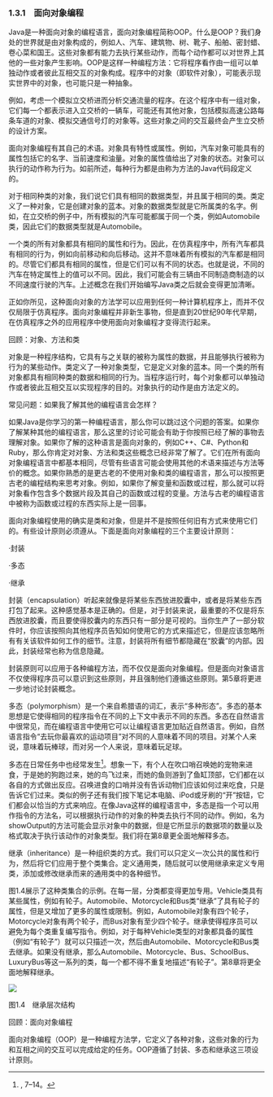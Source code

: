    

### 1.3.1　面向对象编程

Java是一种面向对象的编程语言，面向对象编程简称OOP。什么是OOP？我们身处的世界就是由对象构成的，例如人、汽车、建筑物、树、靴子、船舶、密封蜡、卷心菜和国王。这些对象都有能力去执行某些动作，而每个动作都可以对世界上其他的一些对象产生影响。OOP是这样一种编程方法：它将程序看作由一组可以单独动作或者彼此互相交互的对象构成。程序中的对象（即软件对象），可能表示现实世界中的对象，也可能只是一种抽象。

例如，考虑一个模拟立交桥进而分析交通流量的程序。在这个程序中有一组对象，它们每一个都表示进入立交桥的一辆车，可能还有其他对象，包括模拟高速公路每条车道的对象、模拟交通信号灯的对象等。这些对象之间的交互最终会产生立交桥的设计方案。

面向对象编程有其自己的术语。对象具有特性或属性。例如，汽车对象可能具有的属性包括它的名字、当前速度和油量。对象的属性值给出了对象的状态。对象可以执行的动作称为行为。如前所述，每种行为都是由称为方法的Java代码段定义的。

对于相同种类的对象，我们说它们具有相同的数据类型，并且属于相同的类。类定义了一种对象，它是创建对象的蓝本。对象的数据类型就是它所属类的名字。例如，在立交桥的例子中，所有模拟的汽车可能都属于同一个类，例如Automobile类，因此它们的数据类型就是Automobile。

一个类的所有对象都具有相同的属性和行为。因此，在仿真程序中，所有汽车都具有相同的行为，例如向前移动和向后移动。这并不意味着所有模拟的汽车都是相同的。尽管它们都具有相同的属性，但是它们可以有不同的状态。也就是说，不同的汽车在特定属性上的值可以不同。因此，我们可能会有三辆由不同制造商制造的以不同速度行驶的汽车。上述概念在我们开始编写Java类之后就会变得更加清晰。

正如你所见，这种面向对象的方法学可以应用到任何一种计算机程序上，而并不仅仅局限于仿真程序。面向对象编程并非新生事物，但是直到20世纪90年代早期，在仿真程序之外的应用程序中使用面向对象编程才变得流行起来。

回顾：对象、方法和类

对象是一种程序结构，它具有与之关联的被称为属性的数据，并且能够执行被称为行为的某些动作。类定义了一种对象类型，它是定义对象的蓝本。同一个类的所有对象都具有相同种类的数据和相同的行为。当程序运行时，每个对象都可以单独动作或者彼此互相交互以实现程序的目的。对象执行的动作是由方法定义的。

常见问题：如果我了解其他的编程语言会怎样？

如果Java是你学习的第一种编程语言，那么你可以跳过这个问题的答案。如果你了解某种其他的编程语言，那么这里的讨论可能会有助于你按照已经了解的事物去理解对象。如果你了解的这种语言是面向对象的，例如C++、C#、Python和Ruby，那么你肯定对对象、方法和类这些概念已经非常了解了。它们在所有面向对象编程语言中都基本相同，尽管有些语言可能会使用其他的术语来描述与方法等价的概念。如果你熟悉的是更古老的不使用对象和类的编程语言，那么可以按照更古老的编程结构来思考对象。例如，如果你了解变量和函数或过程，那么就可以将对象看作包含多个数据片段及其自己的函数或过程的变量。方法与古老的编程语言中被称为函数或过程的东西实际上是一回事。

面向对象编程使用的确实是类和对象，但是并不是按照任何旧有方式来使用它们的。有些设计原则必须遵从。下面是面向对象编程的三个主要设计原则：

·封装

·多态

·继承

封装（encapsulation）听起来就像是将某些东西放进胶囊中，或者是将某些东西打包了起来。这种感觉基本是正确的。但是，对于封装来说，最重要的不仅是将东西放进胶囊，而且要使得胶囊内的东西只有一部分是可视的。当你生产了一部分软件时，你应该按照向其他程序员告知如何使用它的方式来描述它，但是应该忽略所有有关该软件如何工作的细节。注意，封装将所有细节都隐藏在“胶囊”的内部。因此，封装经常也称为信息隐藏。

封装原则可以应用于各种编程方法，而不仅仅是面向对象编程。但是面向对象语言不仅使得程序员可以意识到这些原则，并且强制他们遵循这些原则。第5章将更进一步地讨论封装概念。

多态（polymorphism）是一个来自希腊语的词汇，表示“多种形态”。多态的基本思想是它使得相同的程序指令在不同的上下文中表示不同的东西。多态在自然语言中很常见，而在编程语言中使用它可以让编程语言更加贴近自然语言。例如，自然语言指令“去玩你最喜欢的运动项目”对不同的人意味着不同的项目。对某个人来说，意味着玩棒球，而对另一个人来说，意味着玩足球。

多态在日常任务中也经常发生[^1]。想象一下，有个人在吹口哨召唤她的宠物来进食，于是她的狗跑过来，她的鸟飞过来，而她的鱼则游到了鱼缸顶部，它们都在以各自的方式做出反应。召唤进食的口哨并没有告诉动物们应该如何过来吃食，只是告诉它们过来。类似的例子还有我们按下笔记本电脑、iPod或牙刷的“开”按钮，它们都会以恰当的方式来响应。在像Java这样的编程语言中，多态是指一个可以用作指令的方法名，可以根据执行动作的对象的种类去执行不同的动作。例如，名为showOutput的方法可能会显示对象中的数据，但是它所显示的数据项的数量以及格式取决于执行该动作的对象类型。我们将在第8章更全面地解释多态。

继承（inheritance）是一种组织类的方式。我们可以只定义一次公共的属性和行为，然后将它们应用于整个类集合。定义通用类，随后就可以使用继承来定义专用类，添加或修改继承而来的通用类中的各种细节。

图1.4展示了这种类集合的示例。在每一层，分类都变得更加专用。Vehicle类具有某些属性，例如有轮子。Automobile、Motorcycle和Bus类“继承”了具有轮子的属性，但是又增加了更多的属性或限制。例如，Automobile对象有四个轮子，Motorcycle对象有两个轮子，而Bus对象有至少四个轮子。继承使得程序员可以避免为每个类重复编写指令。例如，对于每种Vehicle类型的对象都具备的属性（例如“有轮子”）就可以只描述一次，然后由Automobile、Motorcycle和Bus类去继承。如果没有继承，那么Automobile、Motorcycle、Bus、SchoolBus、LuxuryBus等这一系列的类，每一个都不得不重复地描述“有轮子”。第8章将更全面地解释继承。

![](0-Assets/Epubook/程序员编程语言经典合集（计算机科学丛书5册套装），javapython编程语言含经典教材龙书《编译原理》%20(Bruce%20Eckel%20%20Alfred%20V.%20Aho%20%20Monica%20S.%20Lam%20etc.)%20(Z-Library)/images/image09464.jpeg)

图1.4　继承层次结构

回顾：面向对象编程

面向对象编程（OOP）是一种编程方法学，它定义了各种对象，这些对象的行为和互相之间的交互可以完成给定的任务。OOP遵循了封装、多态和继承这三项设计原则。

[^1]: , 7–14。